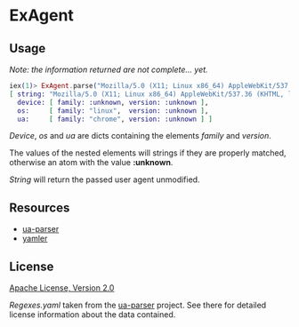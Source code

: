 # ExAgent

## Usage

_Note: the information returned are not complete... yet._

```elixir
iex(1)> ExAgent.parse("Mozilla/5.0 (X11; Linux x86_64) AppleWebKit/537.36 (KHTML, like Gecko) Chrome/31.0.1650.63 Safari/537.36")
[ string: "Mozilla/5.0 (X11; Linux x86_64) AppleWebKit/537.36 (KHTML, like Gecko) Chrome/31.0.1650.63 Safari/537.36",
  device: [ family: :unknown, version: :unknown ],
  os:     [ family: "linux",  version: :unknown ],
  ua:     [ family: "chrome", version: :unknown ] ]
```

_Device_, _os_ and _ua_ are dicts containing the elements _family_ and
_version_.

The values of the nested elements will strings if they are properly matched,
otherwise an atom with the value __:unknown__.

_String_ will return the passed user agent unmodified.


## Resources

- [ua-parser](https://github.com/tobie/ua-parser)
- [yamler](https://github.com/superbobry/yamler)


## License

[Apache License, Version 2.0](http://www.apache.org/licenses/LICENSE-2.0)

_Regexes.yaml_ taken from the [ua-parser](https://github.com/tobie/ua-parser)
project. See there for detailed license information about the data contained.
